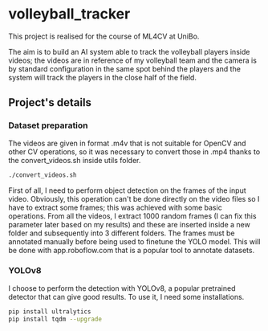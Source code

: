 # volleyball_tracker

This project is realised for the course of ML4CV at UniBo. 

The aim is to build an AI system able to track the volleyball players inside videos; the videos are in reference of my volleyball team and the camera is by standard configuration in the same spot behind the players and the system will track the players in the close half of the field.

## Project's details

### Dataset preparation
The videos are given in format .m4v that is not suitable for OpenCV and other CV operations, so it was necessary to convert those in .mp4 thanks to the convert_videos.sh inside utils folder.
```bash
./convert_videos.sh
```
First of all, I need to perform object detection on the frames of the input video. Obviously, this operation can't be done directly on the video files so I have to extract some frames; this was achieved with some basic operations.
From all the videos, I extract 1000 random frames (I can fix this parameter later based on my results) and these are inserted inside a new folder and subsequently into 3 different folders. 
The frames must be annotated manually before being used to finetune the YOLO model. This will be done with app.roboflow.com that is a popular tool to annotate datasets.

### YOLOv8
I choose to perform the detection with YOLOv8, a popular pretrained detector that can give good results. 
To use it, I need some installations.
```bash
pip install ultralytics
pip install tqdm --upgrade
```
